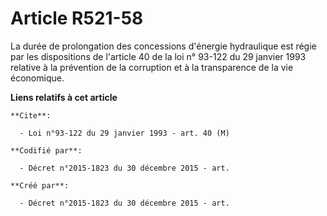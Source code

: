 # Article R521-58

La durée de prolongation des concessions d'énergie hydraulique est régie par les dispositions de l'article 40 de la loi n°
93-122 du 29 janvier 1993 relative à la prévention de la corruption et à la transparence de la vie économique.

**Liens relatifs à cet article**

	**Cite**:

	  - Loi n°93-122 du 29 janvier 1993 - art. 40 (M)

	**Codifié par**:

	  - Décret n°2015-1823 du 30 décembre 2015 - art.

	**Créé par**:

	  - Décret n°2015-1823 du 30 décembre 2015 - art.
